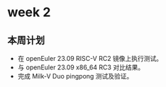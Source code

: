 # week 2

## 本周计划

- 在 openEuler 23.09 RISC-V RC2 镜像上执行测试。
- 与 openEuler 23.09 x86_64 RC3 对比结果。
- 完成 Milk-V Duo pingpong 测试及验证。